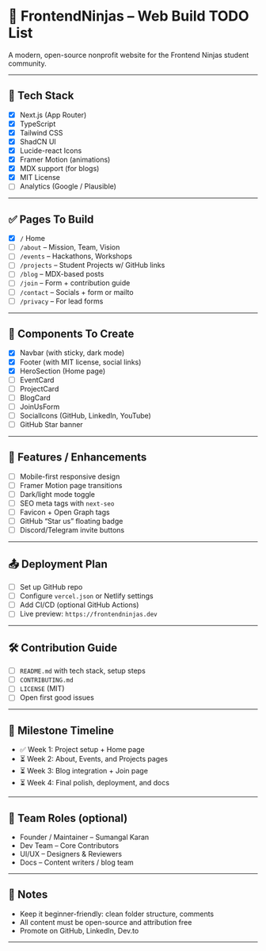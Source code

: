 # 🥷 FrontendNinjas – Web Build TODO List

A modern, open-source nonprofit website for the Frontend Ninjas student community.

---

## 📁 Tech Stack

- [x] Next.js (App Router)
- [x] TypeScript
- [x] Tailwind CSS
- [x] ShadCN UI
- [x] Lucide-react Icons
- [x] Framer Motion (animations)
- [x] MDX support (for blogs)
- [x] MIT License
- [ ] Analytics (Google / Plausible)

---

## ✅ Pages To Build

- [x] `/` Home  
- [ ] `/about` – Mission, Team, Vision  
- [ ] `/events` – Hackathons, Workshops  
- [ ] `/projects` – Student Projects w/ GitHub links  
- [ ] `/blog` – MDX-based posts  
- [ ] `/join` – Form + contribution guide  
- [ ] `/contact` – Socials + form or mailto  
- [ ] `/privacy` – For lead forms

---

## 🎨 Components To Create

- [x] Navbar (with sticky, dark mode)
- [x] Footer (with MIT license, social links)
- [x] HeroSection (Home page)
- [ ] EventCard
- [ ] ProjectCard
- [ ] BlogCard
- [ ] JoinUsForm
- [ ] SocialIcons (GitHub, LinkedIn, YouTube)
- [ ] GitHub Star banner

---

## 🚀 Features / Enhancements

- [ ] Mobile-first responsive design
- [ ] Framer Motion page transitions
- [ ] Dark/light mode toggle
- [ ] SEO meta tags with `next-seo`
- [ ] Favicon + Open Graph tags
- [ ] GitHub “Star us” floating badge
- [ ] Discord/Telegram invite buttons

---

## 📤 Deployment Plan

- [ ] Set up GitHub repo
- [ ] Configure `vercel.json` or Netlify settings
- [ ] Add CI/CD (optional GitHub Actions)
- [ ] Live preview: `https://frontendninjas.dev`

---

## 🛠️ Contribution Guide

- [ ] `README.md` with tech stack, setup steps
- [ ] `CONTRIBUTING.md`
- [ ] `LICENSE` (MIT)
- [ ] Open first good issues

---

## 📆 Milestone Timeline

- ✅ Week 1: Project setup + Home page  
- ⏳ Week 2: About, Events, and Projects pages  
- ⏳ Week 3: Blog integration + Join page  
- ⏳ Week 4: Final polish, deployment, and docs

---

## 👥 Team Roles (optional)

- Founder / Maintainer – Sumangal Karan  
- Dev Team – Core Contributors  
- UI/UX – Designers & Reviewers  
- Docs – Content writers / blog team

---

## 🧠 Notes

- Keep it beginner-friendly: clean folder structure, comments
- All content must be open-source and attribution free
- Promote on GitHub, LinkedIn, Dev.to

---

